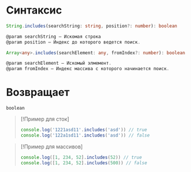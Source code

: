 # Синтаксис
```ts
String.includes(searchString: string, position?: number): boolean

@param searchString — Искомая строка
@param position — Индекс до которого ведется поиск.

Array<any>.includes(searchElement: any, fromIndex?: number): boolean

@param searchElement — Искомый элмемент.
@param fromIndex — Индекс массива с которого начинается поиск.
```
# Возвращает
```
boolean
```

> [!Пример для сток]
> ```ts
> console.log('1221asd11'.includes('asd')) // true
> console.log('122a1sd11'.includes('asd')) // false
> ```

> [!Пример для массивов]
> ```ts
> console.log([1, 234, 52].includes(52)) // true
> console.log([1, 234, 52].includes(500)) // false
> ```